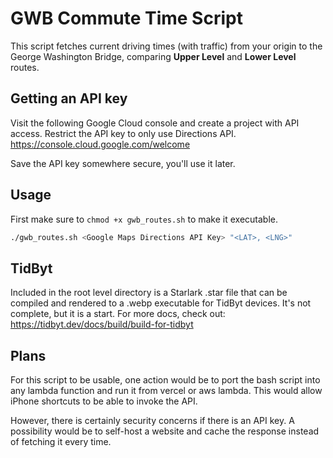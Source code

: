 # GWB Commute Time Script

This script fetches current driving times (with traffic) from your origin to the George Washington Bridge, comparing **Upper Level** and **Lower Level** routes.

## Getting an API key
Visit the following Google Cloud console and create a project with API access. Restrict the API key to only use Directions API.
https://console.cloud.google.com/welcome

Save the API key somewhere secure, you'll use it later.

## Usage

First make sure to `chmod +x gwb_routes.sh` to make it executable.
```bash
./gwb_routes.sh <Google Maps Directions API Key> "<LAT>, <LNG>"
```


## TidByt
Included in the root level directory is a Starlark .star file that can be compiled and rendered to a .webp executable for TidByt devices.
It's not complete, but it is a start. For more docs, check out: https://tidbyt.dev/docs/build/build-for-tidbyt

## Plans
For this script to be usable, one action would be to port the bash script into any lambda function and run it from vercel or aws lambda. This would allow iPhone shortcuts to be able to invoke the API.

However, there is certainly security concerns if there is an API key. A possibility would be to self-host a website and cache the response instead of fetching it every time.
